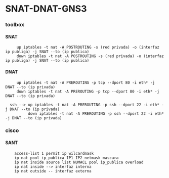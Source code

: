 # SNAT-DNAT-GNS3

### toolbox ###

#### SNAT ####  
         up iptables -t nat -A POSTROUTING -s (red privada) -o (interfaz ip publiga) -j SNAT --to (ip publica)
         down iptables -t nat -A POSTROUTING -s (red privada) -o (interfaz ip publiga) -j SNAT --to (ip publica)
         
#### DNAT ####
         up iptables -t nat -A PREROUTING -p tcp --dport 80 -i eth* -j DNAT --to (ip privada)
         down iptables -t nat -A PREROUTING -p tcp --dport 80 -i eth* -j DNAT --to (ip privada)

      ssh --> up iptables -t nat -A PREROUTING -p ssh --dport 22 -i eth* -j DNAT --to (ip privada)
              down iptables -t nat -A PREROUTING -p ssh --dport 22 -i eth* -j DNAT --to (ip privada)
              
### cisco ###

#### SANT ####

        access-list 1 permit ip wilcardmask
        ip nat pool ip_publica IP1 IP2 netmask mascara
        ip nat inside source list NUMACL pool ip_publica overload
        ip nat inside --> interfaz interna
        ip nat outside -- interfaz externa
